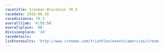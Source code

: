 ```yaml
---
racetitle: Ironman Wisconsin 70.3
racedate: 2018-06-10
racedistance: 70.3
overalltime: '4:55:56'
overallplace: '68'
divisionplace: '14'
racedetails:
linktoresults: 'http://www.ironman.com/triathlon/events/americas/ironman-70.3/wisconsin/results.aspx?y=2018&rd=20180610&race=wisconsin70.3&bidid=216&detail=1#axzz5IG0jv983'
---
```

